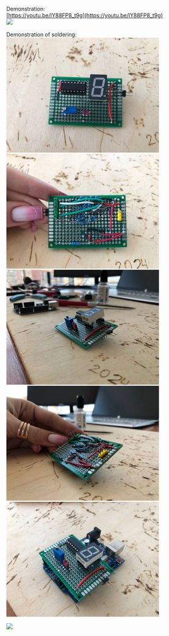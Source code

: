 Demonstration: </br>
[https://youtu.be/lY88FP8_t9g](https://youtu.be/lY88FP8_t9g) </br>
<img src="https://github.com/piccolo-gatto/IoT/assets/108530800/d21eb80f-92d2-4497-8ac3-729c42f58de7" width="200" />
</br>

Demonstration of soldering: </br>
<img src="https://github.com/piccolo-gatto/IoT/blob/main/MorseShield/MorseShieldSoldering/d1.jpg" width="400" />
<img src="https://github.com/piccolo-gatto/IoT/blob/main/MorseShield/MorseShieldSoldering/d2.jpg" width="400" />
<img src="https://github.com/piccolo-gatto/IoT/blob/main/MorseShield/MorseShieldSoldering/d3.jpg" width="400" />
<img src="https://github.com/piccolo-gatto/IoT/blob/main/MorseShield/MorseShieldSoldering/d4.jpg" width="400" />
<img src="https://github.com/piccolo-gatto/IoT/blob/main/MorseShield/MorseShieldSoldering/d5.jpg" width="400" />

<img src="https://github.com/piccolo-gatto/IoT/assets/108530800/b619f41a-7b03-4cbf-be9b-6e7afcb96f6c" width="400" />
